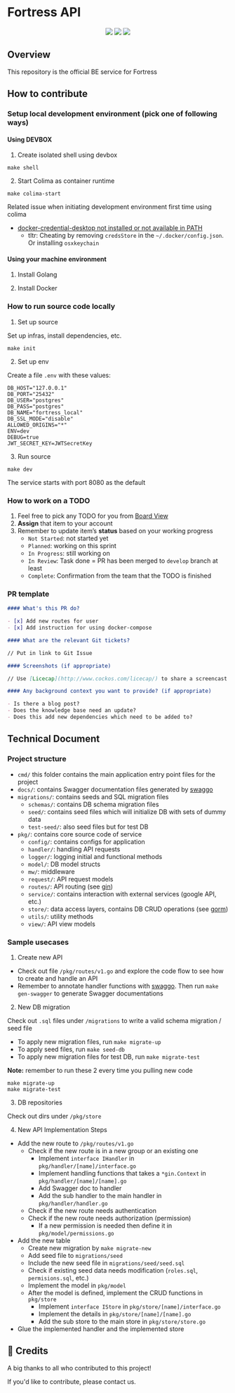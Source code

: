 # Fortress API

<p align="center">
  <img src="https://img.shields.io/badge/golang-1.18-blue" />
  <img src="https://img.shields.io/badge/strategy-gitflow-%23561D25" />
  <a href="https://github.com/consolelabs/mochi-api/blob/main/LICENSE">
    <img src="https://img.shields.io/badge/license-GNU-blue" />
  </a>
</p>

## Overview

This repository is the official BE service for Fortress

## How to contribute

### Setup local development environment (pick one of following ways)

#### Using DEVBOX

1. Create isolated shell using devbox

```
make shell
```

2. Start Colima as container runtime 

```
make colima-start
```

Related issue when initiating development environment first time using colima
- [docker-credential-desktop not installed or not available in PATH](https://stackoverflow.com/questions/67642620/docker-credential-desktop-not-installed-or-not-available-in-path/72888813#72888813)
  - tltr: Cheating by removing `credsStore` in the `~/.docker/config.json`. Or installing `osxkeychain`

####  Using your machine environment

1. Install Golang

2. Install Docker

### How to run source code locally

1. Set up source

Set up infras, install dependencies, etc.

```
make init
```

2. Set up env

Create a file `.env` with these values:

```
DB_HOST="127.0.0.1"
DB_PORT="25432"
DB_USER="postgres"
DB_PASS="postgres"
DB_NAME="fortress_local"
DB_SSL_MODE="disable"
ALLOWED_ORIGINS="*"
ENV=dev
DEBUG=true
JWT_SECRET_KEY=JWTSecretKey
```

3. Run source

```
make dev
```

The service starts with port 8080 as the default

### How to work on a TODO

1. Feel free to pick any TODO for you from [Board View](https://www.notion.so/dwarves/4d756d46e90240918cd2505f962cacd1?v=d65335d1772f4532ab1bc274a1ae8c76)
2. **Assign** that item to your account
3. Remember to update item’s **status** based on your working progress
   - `Not Started`: not started yet
   - `Planned`: working on this sprint
   - `In Progress`: still working on
   - `In Review`: Task done = PR has been merged to `develop` branch at least
   - `Complete`: Confirmation from the team that the TODO is finished

### PR template

```markdown
#### What's this PR do?

- [x] Add new routes for user
- [x] Add instruction for using docker-compose

#### What are the relevant Git tickets?

// Put in link to Git Issue

#### Screenshots (if appropriate)

// Use [Licecap](http://www.cockos.com/licecap/) to share a screencast gif.

#### Any background context you want to provide? (if appropriate)

- Is there a blog post?
- Does the knowledge base need an update?
- Does this add new dependencies which need to be added to?
```

## Technical Document

### Project structure

- `cmd/` this folder contains the main application entry point files for the project
- `docs/`: contains Swagger documentation files generated by [swaggo](https://github.com/swaggo/swag)
- `migrations/`: contains seeds and SQL migration files
  - `schemas/`: contains DB schema migration files
  - `seed/`: contains seed files which will initialize DB with sets of dummy data
  - `test-seed/`: also seed files but for test DB
- `pkg/`: contains core source code of service
  - `config/`: contains configs for application
  - `handler/`: handling API requests
  - `logger/`: logging initial and functional methods
  - `model/`: DB model structs
  - `mw/`: middleware
  - `request/`: API request models
  - `routes/`: API routing (see [gin](https://github.com/gin-gonic/gin))
  - `service/`: contains interaction with external services (google API, etc.)
  - `store/`: data access layers, contains DB CRUD operations (see [gorm](https://gorm.io/))
  - `utils/`: utility methods
  - `view/`: API view models

### Sample usecases

1. Create new API

- Check out file `/pkg/routes/v1.go` and explore the code flow to see how to create and handle an API
- Remember to annotate handler functions with [swaggo](https://github.com/swaggo/swag). Then run `make gen-swagger` to generate Swagger documentations

2. New DB migration

Check out `.sql` files under `/migrations` to write a valid schema migration / seed file

- To apply new migration files, run `make migrate-up`
- To apply seed files, run `make seed-db`
- To apply new migration files for test DB, run `make migrate-test`

**Note:** remember to run these 2 every time you pulling new code

```shell
make migrate-up
make migrate-test
```

3. DB repositories

Check out dirs under `/pkg/store`

4. New API Implementation Steps

- Add the new route to `/pkg/routes/v1.go`
  - Check if the new route is in a new group or an existing one
    - Implement `interface IHandler` in `pkg/handler/[name]/interface.go`
    - Implement handling functions that takes a `*gin.Context` in `pkg/handler/[name]/[name].go`
    - Add Swagger doc to handler
    - Add the sub handler to the main handler in `pkg/handler/handler.go`
  - Check if the new route needs authentication
  - Check if the new route needs authorization (permission)
    - If a new permission is needed then define it in `pkg/model/permissions.go`
- Add the new table
  - Create new migration by `make migrate-new`
  - Add seed file to `migrations/seed`
  - Include the new seed file in `migrations/seed/seed.sql`
  - Check if existing seed data needs modification (`roles.sql`, `permisions.sql`, etc.)
  - Implement the model in `pkg/model`
  - After the model is defined, implement the CRUD functions in `pkg/store`
    - Implement `interface IStore` in `pkg/store/[name]/interface.go`
    - Implement the details in `pkg/store/[name]/[name].go`
    - Add the sub store to the main store in `pkg/store/store.go`
- Glue the implemented handler and the implemented store

## :pray: Credits

A big thanks to all who contributed to this project!

If you'd like to contribute, please contact us.
